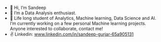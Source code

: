 - 👋 Hi, I’m Sandeep
- 👀 I’m a Data Analysis enthusiast. 
- 🌱 Life long student of Analytics, Machine learning, Data Science and AI. I’m currently working on a few personal Machine learning projects. Anyone interested to collaborate, contact me!
- ✌️  Linkedin: www.linkedin.com/in/sandeep-gurjar-65a905131
     

<!---
S-G-001/S-G-001 is a ✨ special ✨ repository because its `README.md` (this file) appears on your GitHub profile.
You can click the Preview link to take a look at your changes.
--->
